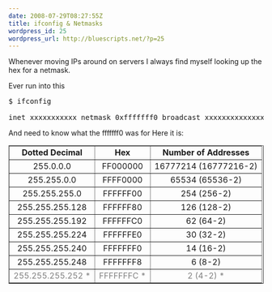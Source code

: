 ```yaml
---
date: 2008-07-29T08:27:55Z
title: ifconfig & Netmasks
wordpress_id: 25
wordpress_url: http://bluescripts.net/?p=25
---
```


<div class="entry">

Whenever moving IPs around on servers I always find myself looking up the hex for a netmask.

Ever run into this
<pre class="highlightcode">$ ifconfig

inet xxxxxxxxxxx netmask 0xfffffff0 broadcast xxxxxxxxxxxxxx</pre>
And need to know what the fffffff0 was for Here it is:
<table border="1" cellspacing="5" cellpadding="3">
<tbody>
<tr>
<td align="middle"><strong>Dotted
Decimal</strong></td>
<td align="middle"><strong>Hex</strong></td>
<td align="middle"><strong>Number of
Addresses</strong></td>
</tr>
<tr>
<td align="middle">255.0.0.0</td>
<td align="middle">FF000000</td>
<td align="middle">16777214 (16777216-2)</td>
</tr>
<tr>
<td align="middle">255.255.0.0</td>
<td align="middle">FFFF0000</td>
<td align="middle">65534 (65536-2)</td>
</tr>
<tr>
<td align="middle">255.255.255.0</td>
<td align="middle">FFFFFF00</td>
<td align="middle">254 (256-2)</td>
</tr>
<tr>
<td align="middle">255.255.255.128</td>
<td align="middle">FFFFFF80</td>
<td align="middle">126 (128-2)</td>
</tr>
<tr>
<td align="middle">255.255.255.192</td>
<td align="middle">FFFFFFC0</td>
<td align="middle">62 (64-2)</td>
</tr>
<tr>
<td align="middle">255.255.255.224</td>
<td align="middle">FFFFFFE0</td>
<td align="middle">30 (32-2)</td>
</tr>
<tr>
<td align="middle">255.255.255.240</td>
<td align="middle">FFFFFFF0</td>
<td align="middle">14 (16-2)</td>
</tr>
<tr>
<td align="middle">255.255.255.248</td>
<td align="middle">FFFFFFF8</td>
<td align="middle">6 (8-2)</td>
</tr>
<tr>
<td align="middle"><span style="color: #808080;">255.255.255.252 *</span></td>
<td align="middle"><span style="color: #808080;">FFFFFFFC *</span></td>
<td align="middle"><span style="color: #808080;">2 (4-2) *</span></td>
</tr>
</tbody></table>
</div>
